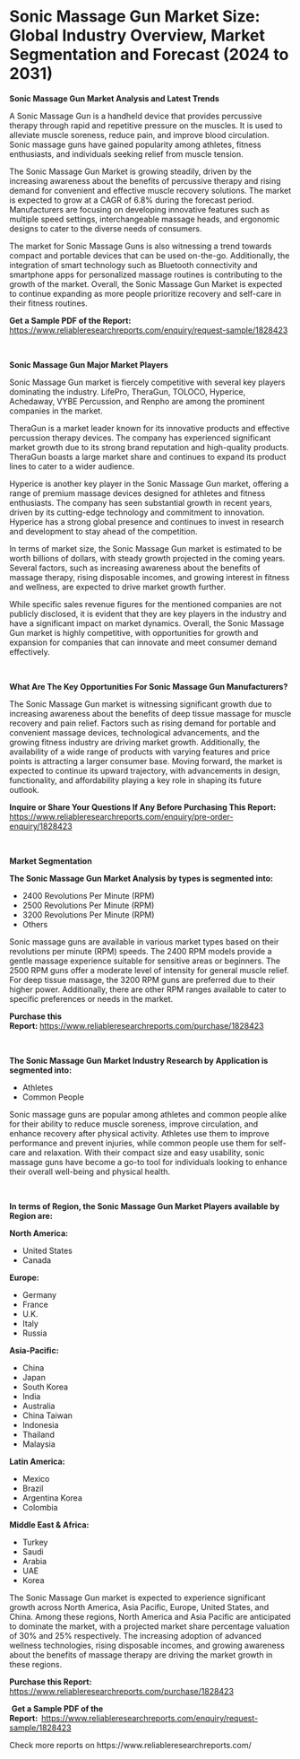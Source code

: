<p><h1>Sonic Massage Gun Market Size: Global Industry Overview, Market Segmentation and Forecast (2024 to 2031)</h1></p><p><strong>Sonic Massage Gun Market Analysis and Latest Trends</strong></p>
<p><p>A Sonic Massage Gun is a handheld device that provides percussive therapy through rapid and repetitive pressure on the muscles. It is used to alleviate muscle soreness, reduce pain, and improve blood circulation. Sonic massage guns have gained popularity among athletes, fitness enthusiasts, and individuals seeking relief from muscle tension.</p><p>The Sonic Massage Gun Market is growing steadily, driven by the increasing awareness about the benefits of percussive therapy and rising demand for convenient and effective muscle recovery solutions. The market is expected to grow at a CAGR of 6.8% during the forecast period. Manufacturers are focusing on developing innovative features such as multiple speed settings, interchangeable massage heads, and ergonomic designs to cater to the diverse needs of consumers.</p><p>The market for Sonic Massage Guns is also witnessing a trend towards compact and portable devices that can be used on-the-go. Additionally, the integration of smart technology such as Bluetooth connectivity and smartphone apps for personalized massage routines is contributing to the growth of the market. Overall, the Sonic Massage Gun Market is expected to continue expanding as more people prioritize recovery and self-care in their fitness routines.</p></p>
<p><strong>Get a Sample PDF of the Report:&nbsp;</strong> <a href="https://www.reliableresearchreports.com/enquiry/request-sample/1828423">https://www.reliableresearchreports.com/enquiry/request-sample/1828423</a></p>
<p>&nbsp;</p>
<p><strong>Sonic Massage Gun Major Market Players</strong></p>
<p><p>Sonic Massage Gun market is fiercely competitive with several key players dominating the industry. LifePro, TheraGun, TOLOCO, Hyperice, Achedaway, VYBE Percussion, and Renpho are among the prominent companies in the market. </p><p>TheraGun is a market leader known for its innovative products and effective percussion therapy devices. The company has experienced significant market growth due to its strong brand reputation and high-quality products. TheraGun boasts a large market share and continues to expand its product lines to cater to a wider audience.</p><p>Hyperice is another key player in the Sonic Massage Gun market, offering a range of premium massage devices designed for athletes and fitness enthusiasts. The company has seen substantial growth in recent years, driven by its cutting-edge technology and commitment to innovation. Hyperice has a strong global presence and continues to invest in research and development to stay ahead of the competition.</p><p>In terms of market size, the Sonic Massage Gun market is estimated to be worth billions of dollars, with steady growth projected in the coming years. Several factors, such as increasing awareness about the benefits of massage therapy, rising disposable incomes, and growing interest in fitness and wellness, are expected to drive market growth further.</p><p>While specific sales revenue figures for the mentioned companies are not publicly disclosed, it is evident that they are key players in the industry and have a significant impact on market dynamics. Overall, the Sonic Massage Gun market is highly competitive, with opportunities for growth and expansion for companies that can innovate and meet consumer demand effectively.</p></p>
<p>&nbsp;</p>
<p><strong>What Are The Key Opportunities For Sonic Massage Gun Manufacturers?</strong></p>
<p><p>The Sonic Massage Gun market is witnessing significant growth due to increasing awareness about the benefits of deep tissue massage for muscle recovery and pain relief. Factors such as rising demand for portable and convenient massage devices, technological advancements, and the growing fitness industry are driving market growth. Additionally, the availability of a wide range of products with varying features and price points is attracting a larger consumer base. Moving forward, the market is expected to continue its upward trajectory, with advancements in design, functionality, and affordability playing a key role in shaping its future outlook.</p></p>
<p><strong>Inquire or Share Your Questions If Any Before Purchasing This Report:</strong> <a href="https://www.reliableresearchreports.com/enquiry/pre-order-enquiry/1828423">https://www.reliableresearchreports.com/enquiry/pre-order-enquiry/1828423</a></p>
<p>&nbsp;</p>
<p><strong>Market Segmentation</strong></p>
<p><strong>The Sonic Massage Gun Market Analysis by types is segmented into:</strong></p>
<p><ul><li>2400 Revolutions Per Minute (RPM)</li><li>2500 Revolutions Per Minute (RPM)</li><li>3200 Revolutions Per Minute (RPM)</li><li>Others</li></ul></p>
<p><p>Sonic massage guns are available in various market types based on their revolutions per minute (RPM) speeds. The 2400 RPM models provide a gentle massage experience suitable for sensitive areas or beginners. The 2500 RPM guns offer a moderate level of intensity for general muscle relief. For deep tissue massage, the 3200 RPM guns are preferred due to their higher power. Additionally, there are other RPM ranges available to cater to specific preferences or needs in the market.</p></p>
<p><strong>Purchase this Report:&nbsp;</strong><a href="https://www.reliableresearchreports.com/purchase/1828423">https://www.reliableresearchreports.com/purchase/1828423</a></p>
<p>&nbsp;</p>
<p><strong>The Sonic Massage Gun Market Industry Research by Application is segmented into:</strong></p>
<p><ul><li>Athletes</li><li>Common People</li></ul></p>
<p><p>Sonic massage guns are popular among athletes and common people alike for their ability to reduce muscle soreness, improve circulation, and enhance recovery after physical activity. Athletes use them to improve performance and prevent injuries, while common people use them for self-care and relaxation. With their compact size and easy usability, sonic massage guns have become a go-to tool for individuals looking to enhance their overall well-being and physical health.</p></p>
<p>&nbsp;</p>
<p><strong>In terms of Region, the Sonic Massage Gun Market Players available by Region are:</strong></p>
<p>
    <p> <strong> North America: </strong>
        <ul>
            <li>United States</li>
            <li>Canada</li>
        </ul>
        </p> 
    <p> <strong> Europe: </strong>
        <ul>
            <li>Germany</li>
            <li>France</li>
            <li>U.K.</li>
            <li>Italy</li>
            <li>Russia</li>
        </ul>
        </p> 
    <p> <strong> Asia-Pacific: </strong>
        <ul>
            <li>China</li>
            <li>Japan</li>
            <li>South Korea</li>
            <li>India</li>
            <li>Australia</li>
            <li>China Taiwan</li>
            <li>Indonesia</li>
            <li>Thailand</li>
            <li>Malaysia</li>
        </ul>
        </p> 
    <p> <strong> Latin America: </strong>
        <ul>
            <li>Mexico</li>
            <li>Brazil</li>
            <li>Argentina Korea</li>
            <li>Colombia</li>
        </ul>
        </p> 
    <p> <strong> Middle East & Africa: </strong>
        <ul>
            <li>Turkey</li>
            <li>Saudi</li>
            <li>Arabia</li>
            <li>UAE</li>
            <li>Korea</li>
        </ul>
    </p>
    </p>
<p><p>The Sonic Massage Gun market is expected to experience significant growth across North America, Asia Pacific, Europe, United States, and China. Among these regions, North America and Asia Pacific are anticipated to dominate the market, with a projected market share percentage valuation of 30% and 25% respectively. The increasing adoption of advanced wellness technologies, rising disposable incomes, and growing awareness about the benefits of massage therapy are driving the market growth in these regions.</p></p>
<p><strong>Purchase this Report: </strong><a href="https://www.reliableresearchreports.com/purchase/1828423">https://www.reliableresearchreports.com/purchase/1828423</a></p>
<p>&nbsp;<strong>Get a Sample PDF of the Report:&nbsp;&nbsp;</strong><a href="https://www.reliableresearchreports.com/enquiry/request-sample/1828423">https://www.reliableresearchreports.com/enquiry/request-sample/1828423</a></p>
<p><strong></strong></p>
<p>Check more reports on https://www.reliableresearchreports.com/</p>
